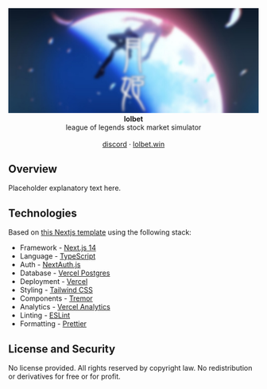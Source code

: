 <picture>
  <source media="(prefers-color-scheme: dark)" srcset="https://raw.githubusercontent.com/IBN-5100/discordassets/main/Untitled%20design.png">
  <source media="(prefers-color-scheme: light)" srcset="https://raw.githubusercontent.com/IBN-5100/discordassets/main/Untitled%20design.png">
  <img alt="lolbet logo graphic" src="https://raw.githubusercontent.com/IBN-5100/discordassets/main/Untitled%20design.png">
</picture>

<div align="center"><strong>lolbet</strong></div>
<div align="center">league of legends stock market simulator</div>
<br />
<div align="center">
<a href="https://discord.gg/yFA47uctw7">discord</a>
<span> · </span>
<a href="https://lolbet.vercel.app">lolbet.win</a>
<span>
</div>

## Overview
Placeholder explanatory text here.

## Technologies
Based on <a href="https://github.com/vercel/nextjs-postgres-nextauth-tailwindcss-template">this Nextjs template</a> using the following stack:

- Framework - [Next.js 14](https://nextjs.org/14)
- Language - [TypeScript](https://www.typescriptlang.org)
- Auth - [NextAuth.js](https://next-auth.js.org)
- Database - [Vercel Postgres](https://vercel.com/postgres)
- Deployment - [Vercel](https://vercel.com/docs/concepts/next.js/overview)
- Styling - [Tailwind CSS](https://tailwindcss.com)
- Components - [Tremor](https://www.tremor.so)
- Analytics - [Vercel Analytics](https://vercel.com/analytics)
- Linting - [ESLint](https://eslint.org)
- Formatting - [Prettier](https://prettier.io)

## License and Security
No license provided. All rights reserved by copyright law. No redistribution or derivatives for free or for profit.
